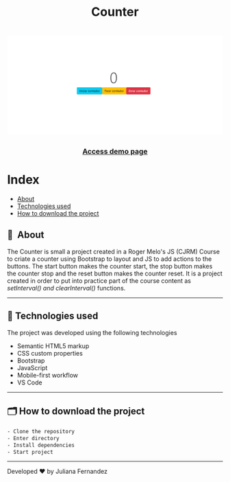 <h1 align="center">
    Counter
</h1>

<h1 align="center">
<img width="800" src="assets/images/presentation.PNG" alt="My cool logo"/>
  </h1>

<h3 align="center">
    <a href="https://counter-pg.netlify.app">Access demo page</a>
<h3 >

# Index

- [About](#-about)
- [Technologies used](#-technologies-used)
- [How to download the project](#-how-to-download-the-project)

## 🔖&nbsp; About

The Counter is small a project created in a Roger Melo's JS (CJRM) Course to criate a counter using Bootstrap to layout and JS to add actions to the buttons. The start button makes the counter start, the stop button makes the counter stop and the reset button makes the counter reset. It is a project created in order to put into practice part of the course content as *setInterval() and clearInterval()* functions. 

---

## 🚀 Technologies used

The project was developed using the following technologies

- Semantic HTML5 markup
- CSS custom properties
- Bootstrap
- JavaScript
- Mobile-first workflow
- VS Code

---

## 🗂 How to download the project

    - Clone the repository
    - Enter directory
    - Install dependencies
    - Start project
   
---

Developed ❤ by Juliana Fernandez


